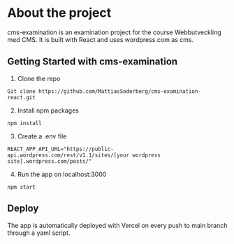 # About the project

cms-examination is an examination project for the course Webbutveckling med CMS. 
It is built with React and uses wordpress.com as cms.

## Getting Started with cms-examination

1. Clone the repo
```
Git clone https://github.com/MattiasSoderberg/cms-examination-react.git
```
2. Install npm packages
```
npm install
```
3. Create a .env file
```
REACT_APP_API_URL="https://public-api.wordpress.com/rest/v1.1/sites/[your wordpress site].wordpress.com/posts/"
```
4. Run the app on localhost:3000
```
npm start
```

## Deploy

The app is automatically deployed with Vercel on every push to main branch through a yaml script.